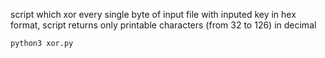script which xor every single byte of input file with inputed key in hex format, script returns only printable characters (from 32 to 126) in decimal

<code>python3 xor.py <inputfile> <key></code>
